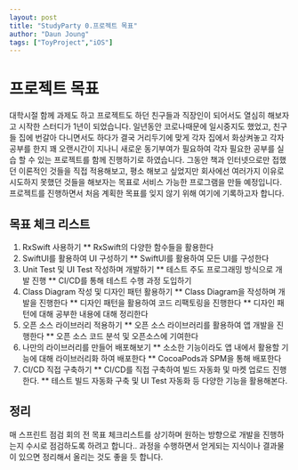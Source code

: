 ```yaml
---
layout: post
title: "StudyParty 0.프로젝트 목표"
author: "Daun Joung"
tags: ["ToyProject","iOS"]
---
```


# 프로젝트 목표
대학시절 함께 과제도 하고 프로젝트도 하던 친구들과 직장인이 되어서도 열심히 해보자고 시작한 스터디가 1년이 되었습니다.
일년동안 코로나때문에 일시중지도 했었고, 친구들 집에 번갈아 다니면서도 하다가 결국 거리두기에 맞게 각자 집에서 화상켜놓고 각자 공부를 한지 꽤 오랜시간이 지나니 새로운 동기부여가 필요하여 각자 필요한 공부를 실습 할 수 있는 프로젝트를 함께 진행하기로 하였습니다.
그동안 책과 인터넷으로만 접했던 이론적인 것들을 직접 적용해보고, 평소 해보고 싶었지만 회사에선 여러가지 이유로 시도하지 못했던 것들을 해보자는 목표로 서비스 가능한 프로그램을 만들 예정입니다.
프로젝트를 진행하면서 처음 계획한 목표를 잊지 않기 위해 여기에 기록하고자 합니다.

## 목표 체크 리스트
1. RxSwift 사용하기
** RxSwift의 다양한 함수들을 활용한다
2. SwiftUI를 활용하여 UI 구성하기
** SwiftUI를 활용하여 모든 UI를 구성한다
3. Unit Test 및 UI Test 작성하며 개발하기
** 테스트 주도 프로그래밍 방식으로 개발 진행
** CI/CD를 통해 테스트 수행 과정 도입하기
4. Class Diagram 작성 및 디자인 패턴 활용하기
** Class Diagram을 작성하며 개발을 진행한다
** 디자인 패턴을 활용하여 코드 리팩토링을 진행한다
** 디자인 패턴에 대해 공부한 내용에 대해 정리한다
5. 오픈 소스 라이브러리 적용하기
** 오픈 소스 라이브러리를 활용하여 앱 개발을 진행한다
** 오픈 소스 코드 분석 및 오픈소스에 기여한다
6. 나만의 라이브러리를 만들어 배포해보기
** 소소한 기능이라도 앱 내에서 활용할 기능에 대해 라이브러리화 하여 배포한다
** CocoaPods과 SPM을 통해 배포한다
7. CI/CD 직접 구축하기
** CI/CD를 직접 구축하여 빌드 자동화 및 마켓 업로드 진행한다.
** 테스트 빌드 자동화 구축 및 UI Test 자동화 등 다양한 기능을 활용해본다.


## 정리
매 스프린트 점검 회의 전 목표 체크리스트를 상기하며 원하는 방향으로 개발을 진행하는지 수시로 점검하도록 하려고 합니다..
과정을 수행하면서 얻게되는 지식이나 결과물이 있으면 정리해서 올리는 것도 좋을 듯 합니다.

